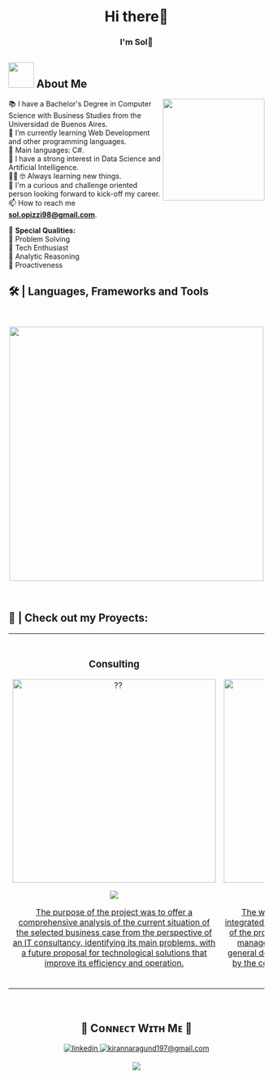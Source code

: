
<!--
**SolOpizzi/SolOpizzi** is a ✨ _special_ ✨ repository because its `README.md` (this file) appears on your GitHub profile.

Here are some ideas to get you started:

- 🔭 I’m currently working on ...
- 🌱 I’m currently learning ...
- 👯 I’m looking to collaborate on ...
- 🤔 I’m looking for help with ...
- 💬 Ask me about ...
- 📫 How to reach me: ...
- 😄 Pronouns: ...
- ⚡ Fun fact: ...
-->


<h1 align="center">Hi there👋</h1>
<h3 align="center">I'm Sol🌟</h3>

## <picture><img src = "https://github.com/7oSkaaa/7oSkaaa/blob/main/Images/about_me.gif?raw=true" width = 50px></picture> About Me

<img align="right" height="200" src="https://i.giphy.com/media/v1.Y2lkPTc5MGI3NjExNjV4N2FrZnM1dmxoMTF3ZGdodzY5aXRjODhhc24yaW90Y3hhZ2I4OSZlcD12MV9pbnRlcm5hbF9naWZfYnlfaWQmY3Q9Zw/QDjpIL6oNCVZ4qzGs7/giphy.webp"/>

📚 I have a Bachelor's Degree in Computer Science with Business Studies from the Universidad de Buenos Aires.\
🌱 I’m currently learning Web Development and other programming languages.\
🌟 Main languages: C#.\
📝 I have a strong interest in Data Science and Artificial Intelligence.\
:technologist:
:nerd_face: Always learning new things.\
:thinking: I'm a curious and challenge oriented person looking forward to kick-off my career.\
📫 How to reach me **sol.opizzi98@gmail.com**.

 :high_brightness: <b>Special Qualities: </b> <br>
        :beginner: Problem Solving <br>
        :beginner: Tech Enthusiast <br>
        :beginner: Analytic Reasoning <br>
        :beginner: Proactiveness <br>




<!--Languages and Tools Section-->   

<h2>🛠️ | Languages, Frameworks and Tools </h2>
<br />
<p align="center">
<img width="500px"  src="https://skillicons.dev/icons?i=cs,dotnet,r,latex,vscode,visualstudio,github,premiere,discord&perline=10"   />
</p>
<br />


<!--Portfolio-->
<!--
<h2>🛠️ | Check out my GitHub repository: </h2>
<div>
  <p>
    <a href="https://seventhsensesol.wixsite.com/seventh-sense">
      <img src="https://github-readme-stats.vercel.app/api/pin/?username=Bhargavi-hash&repo=HotelFranchiseDBMS" alt="GitHub Stats" />
    </a>
    <a href="https://github.com/Bhargavi-hash/Linux-Shell-Implementation.git">
      <img src="https://github-readme-stats.vercel.app/api/pin/?username=Bhargavi-hash&repo=Linux-Shell-Implementation" alt="GitHub Stats" />
    </a>
  </p>
</div>
-->




<h2>🔭 | Check out my Proyects: </h2>
<table>
<tr>
<td width="50%">
<h3 align="center">Consulting</h3>
<div align="center">
<a href="https://seventhsensesol.wixsite.com/seventh-sense" target="_blank"><img src="https://media.licdn.com/dms/image/sync/v2/D4D27AQGbsR0mh0prIQ/articleshare-shrink_1280_800/articleshare-shrink_1280_800/0/1724541889614?e=1725458400&v=beta&t=18r6MjIjQrC7P4W59QOwTW65LwP7smTgKFrW7tNvCe4" width="400" alt="??"></a>
<p>
<a href="https://seventhsensesol.wixsite.com/seventh-sense" target="_blank">
<img src="https://img.shields.io/badge/WEBSITE-ff9?style=for-the-badge&logo=wix&logoColor=black">
</p>
<p>The purpose of the project was to offer a comprehensive analysis of the current situation of the selected business case from the perspective of an IT consultancy, identifying its main problems, with a future proposal for technological solutions that improve its efficiency and operation.</p>
</div>
                                                                                      
</td>

<td width="50%">
               <br>
<h3 align="center">Sistema integral</h3>
<div align="center">                                       
<a href="https://github.com/SolOpizzi/Proyecto-CAI" target="_blank"><img src="https://media.licdn.com/dms/image/sync/v2/D4D27AQHGXcfwWCoAfw/articleshare-shrink_800/articleshare-shrink_800/0/1724645842320?e=1725458400&v=beta&t=3YdbaJh2ixl5UrpCoBS6evfL0DpNRf2GBkGJ1zLZsGk" width="400" alt="Curso arquitectura MVVM"></a>
<br>
<p>
<a href="https://github.com/ArisGuimera/SimpleAndroidMVVM" target="_blank">
<img src="https://img.shields.io/badge/CODE-80ffaa?style=for-the-badge&logo=github&logoColor=black">
</p>
</p>The work consists of the development of an integrated system that contemplates all the activities of the proposed company and provides immediate management and accounting information.
The general design considers all the modules proposed by the company for the purpose of selling tourist packages.</p>
</div>                                                             
</table>                                                                                 
</div>
<br>



















<!--Contact Section--> 

<h2 align="center">🤝 Cᴏɴɴᴇᴄᴛ Wɪᴛʜ Mᴇ 🤝 </h2>
<div align="center">
 <a href="https://www.linkedin.com/in/sol-opizzi/" target="_blank">
<img src=https://img.shields.io/badge/linkedin-%231E77B5.svg?&style=for-the-badge&logo=linkedin&logoColor=white alt=linkedin style="margin-bottom: 5px;" />
</a>
  
<a href="mailto:sol.opizzi98@gmail.com" target="_blank">
<img src="https://img.shields.io/badge/Gmail-D14836?style=for-the-badge&logo=gmail&logoColor=white" alt=kirannaragund197@gmail.com mail style="margin-bottom: 5px;" />
</a>

<!--Footer--> 
<p align="center">
  <img src="https://capsule-render.vercel.app/api?type=waving&color=gradient&height=65&section=footer"/>
</p>


